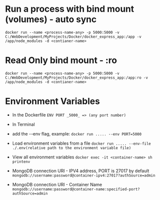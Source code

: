 # Run a process with bind mount (volumes) - auto sync

`docker run --name <process-name-any> -p 5000:5000 -v C:/WebDevelopment/MyProjects/Docker/docker_express_app:/app -v /app/node_modules -d <contianer-name>`

# Read Only bind mount - :ro

`docker run --name <process-name-any> -p 5000:5000 -v C:/WebDevelopment/MyProjects/Docker/docker_express_app:/app:ro -v /app/node_modules -d <contianer-name>`

# Environment Variables

- In the Dockerfile
  `ENV PORT _5000_ => (any port number)`

- In Terminal
- add the --env flag, example:
  `docker run ..... --env PORT=5000`

- Load environment variables from a file
  `docker run ..... --env-file ./.env(relative path to the environment variable file)`

- View all environment variables
  `docker exec -it <container-name> sh`
  `printenv`

- MongoDB connection URI - IPV4 address, PORT is 27017 by default
  `mongodb://username:password@container-ipv4:27017?authSource=admin`
- MongoDB connection URI - Container Name
  `mongodb://username:password@container-name:specified-port?authSource=admin`

